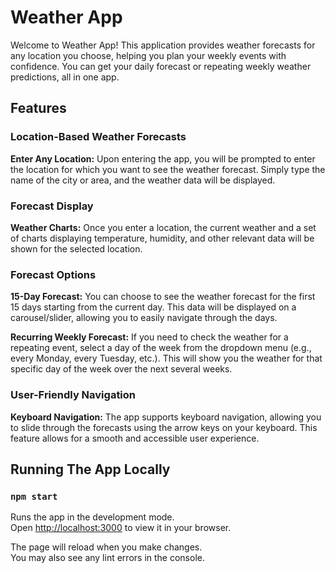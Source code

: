 # Weather App

Welcome to Weather App! This application provides weather forecasts for any location you choose, helping you plan your weekly events with confidence. You can get your daily forecast or repeating weekly weather predictions, all in one app.

## Features

### Location-Based Weather Forecasts

**Enter Any Location:** Upon entering the app, you will be prompted to enter the location for which you want to see the weather forecast. Simply type the name of the city or area, and the weather data will be displayed.

### Forecast Display

**Weather Charts:** Once you enter a location, the current weather and a set of charts displaying temperature, humidity, and other relevant data will be shown for the selected location.

### Forecast Options

**15-Day Forecast:** You can choose to see the weather forecast for the first 15 days starting from the current day. This data will be displayed on a carousel/slider, allowing you to easily navigate through the days.

**Recurring Weekly Forecast:** If you need to check the weather for a repeating event, select a day of the week from the dropdown menu (e.g., every Monday, every Tuesday, etc.). This will show you the weather for that specific day of the week over the next several weeks.

### User-Friendly Navigation

**Keyboard Navigation:** The app supports keyboard navigation, allowing you to slide through the forecasts using the arrow keys on your keyboard. This feature allows for a smooth and accessible user experience.

## Running The App Locally

### `npm start`

Runs the app in the development mode.\
Open [http://localhost:3000](http://localhost:3000) to view it in your browser.

The page will reload when you make changes.\
You may also see any lint errors in the console.

